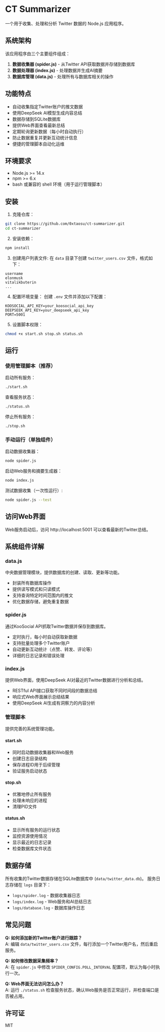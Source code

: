 # CT Summarizer

一个用于收集、处理和分析 Twitter 数据的 Node.js 应用程序。

## 系统架构

该应用程序由三个主要组件组成：

1. **数据收集器 (spider.js)** - 从Twitter API获取数据并存储到数据库
2. **数据处理器 (index.js)** - 处理数据并生成AI摘要
3. **数据库管理 (data.js)** - 处理所有与数据库相关的操作

## 功能特点

- 自动收集指定Twitter账户的推文数据
- 使用DeepSeek AI模型生成内容总结
- 数据存储到SQLite数据库
- 提供Web界面查看最新总结
- 定期轮询更新数据（每小时自动执行）
- 防止数据重复并更新互动统计信息
- 便捷的管理脚本自动化运维

## 环境要求

- Node.js >= 14.x
- npm >= 6.x
- bash 或兼容的 shell 环境（用于运行管理脚本）

## 安装

1. 克隆仓库：
```bash
git clone https://github.com/0xtaosu/ct-summarizer.git
cd ct-summarizer
```

2. 安装依赖：
```bash
npm install
```

3. 创建用户列表文件:
在 `data` 目录下创建 `twitter_users.csv` 文件，格式如下：
```
username
elonmusk
vitalikbuterin
...
```

4. 配置环境变量：
创建 `.env` 文件并添加以下配置：
```
KOOSOCIAL_API_KEY=your_koosocial_api_key
DEEPSEEK_API_KEY=your_deepseek_api_key
PORT=5001
```

5. 设置脚本权限：
```bash
chmod +x start.sh stop.sh status.sh
```

## 运行

### 使用管理脚本（推荐）

启动所有服务：
```bash
./start.sh
```

查看服务状态：
```bash
./status.sh
```

停止所有服务：
```bash
./stop.sh
```

### 手动运行（单独组件）

启动数据收集器：
```bash
node spider.js
```

启动Web服务和摘要生成器：
```bash
node index.js
```

测试数据收集（一次性运行）:
```bash
node spider.js --test
```

## 访问Web界面

Web服务启动后，访问 http://localhost:5001 可以查看最新的Twitter总结。

## 系统组件详解

### data.js
中央数据管理模块，提供数据库的创建、读取、更新等功能。
- 封装所有数据库操作
- 提供读写模式和只读模式
- 支持查询特定时间范围内的推文
- 优化数据存储，避免重复数据

### spider.js
通过KooSocial API抓取Twitter数据并保存到数据库。
- 定时执行，每小时自动获取新数据
- 支持批量处理多个Twitter账户
- 自动更新互动统计（点赞、转发、评论等）
- 详细的日志记录和错误处理

### index.js
提供Web界面，使用DeepSeek AI对最近的Twitter数据进行分析和总结。
- RESTful API接口获取不同时间段的数据总结
- 响应式Web界面展示总结结果
- 使用DeepSeek AI生成有洞察力的内容分析

### 管理脚本
提供完善的系统管理功能。

#### start.sh
- 同时启动数据收集器和Web服务
- 创建日志目录结构
- 保存进程ID用于后续管理
- 验证服务启动状态

#### stop.sh
- 优雅地停止所有服务
- 处理未响应的进程
- 清理PID文件

#### status.sh
- 显示所有服务的运行状态
- 监控资源使用情况
- 显示最近的日志记录
- 检查数据库文件状态

## 数据存储

所有收集的Twitter数据存储在SQLite数据库中 (`data/twitter_data.db`)。
服务日志存储在 `logs` 目录下：
- `logs/spider.log` - 数据收集器日志
- `logs/index.log` - Web服务和AI总结日志
- `logs/database.log` - 数据库操作日志

## 常见问题

**Q: 如何添加新的Twitter账户进行跟踪？**  
A: 编辑 `data/twitter_users.csv` 文件，每行添加一个Twitter用户名，然后重启服务。

**Q: 如何修改数据采集频率？**  
A: 在 `spider.js` 中修改 `SPIDER_CONFIG.POLL_INTERVAL` 配置项，默认为每小时执行一次。

**Q: Web界面无法访问怎么办？**  
A: 运行 `./status.sh` 检查服务状态，确认Web服务是否正常运行，并检查端口是否被占用。

## 许可证

MIT